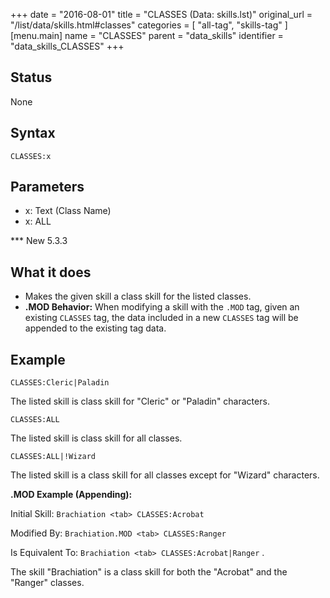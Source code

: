 +++
date = "2016-08-01"
title = "CLASSES (Data: skills.lst)"
original_url = "/list/data/skills.html#classes"
categories = [ "all-tag", "skills-tag" ]
[menu.main]
    name = "CLASSES"
    parent = "data_skills"
    identifier = "data_skills_CLASSES"
+++

## Status

None

## Syntax

`CLASSES:x`

## Parameters

-   x: Text (Class Name)
-   x: ALL



<span id="classes"></span> \*\*\* New 5.3.3

What it does
------------

-   Makes the given skill a class skill for the listed classes.
-   **.MOD Behavior:** When modifying a skill with the `.MOD` tag, given
    an existing `CLASSES` tag, the data included in a new `CLASSES` tag
    will be appended to the existing tag data.

Example
-------

`CLASSES:Cleric|Paladin`

The listed skill is class skill for "Cleric" or "Paladin" characters.

`CLASSES:ALL`

The listed skill is class skill for all classes.

`CLASSES:ALL|!Wizard`

The listed skill is a class skill for all classes except for "Wizard"
characters.

**.MOD Example (Appending):**

Initial Skill: `Brachiation <tab> CLASSES:Acrobat`

Modified By: `Brachiation.MOD <tab> CLASSES:Ranger`

Is Equivalent To: `Brachiation <tab> CLASSES:Acrobat|Ranger` .

The skill "Brachiation" is a class skill for both the "Acrobat" and the
"Ranger" classes.

